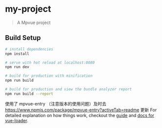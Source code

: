# my-project

> A Mpvue project

## Build Setup

``` bash
# install dependencies
npm install

# serve with hot reload at localhost:8080
npm run dev

# build for production with minification
npm run build

# build for production and view the bundle analyzer report
npm run build --report
```
使用了 mpvue-entry （注意版本的使用问题）及时去 https://www.npmjs.com/package/mpvue-entry?activeTab=readme 更新
For detailed explanation on how things work, checkout the [guide](http://vuejs-templates.github.io/webpack/) and [docs for vue-loader](http://vuejs.github.io/vue-loader).
